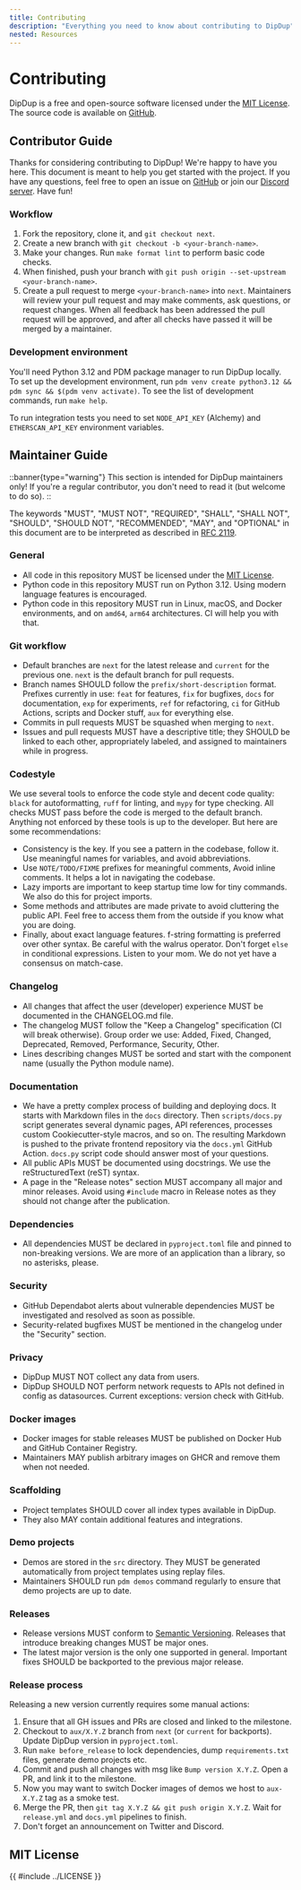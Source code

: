 ```yaml
---
title: Contributing
description: "Everything you need to know about contributing to DipDup"
nested: Resources
---
```


# Contributing

DipDup is a free and open-source software licensed under the [MIT License](#mit-license). The source code is available on [GitHub](https://github.com/dipdup-io/dipdup).

## Contributor Guide

Thanks for considering contributing to DipDup! We're happy to have you here. This document is meant to help you get started with the project. If you have any questions, feel free to open an issue on [GitHub](https://github.com/dipdup-io/dipdup/issues/new/choose) or join our [Discord server](https://discord.gg/aG8XKuwsQd). Have fun!

### Workflow

1. Fork the repository, clone it, and `git checkout next`.
2. Create a new branch with `git checkout -b <your-branch-name>`.
3. Make your changes. Run `make format lint` to perform basic code checks.
4. When finished, push your branch with `git push origin --set-upstream <your-branch-name>`.
5. Create a pull request to merge `<your-branch-name>` into `next`. Maintainers will review your pull request and may make comments, ask questions, or request changes. When all feedback has been addressed the pull request will be approved, and after all checks have passed it will be merged by a maintainer.

### Development environment

You'll need Python 3.12 and PDM package manager to run DipDup locally. To set up the development environment, run `pdm venv create python3.12 && pdm sync && $(pdm venv activate)`. To see the list of development commands, run `make help`.

To run integration tests you need to set `NODE_API_KEY` (Alchemy) and `ETHERSCAN_API_KEY` environment variables.

## Maintainer Guide

::banner{type="warning"}
This section is intended for DipDup maintainers only! If you're a regular contributor, you don't need to read it (but welcome to do so).
::

The keywords "MUST", "MUST NOT", "REQUIRED", "SHALL", "SHALL NOT", "SHOULD", "SHOULD NOT", "RECOMMENDED", "MAY", and "OPTIONAL" in this document are to be interpreted as described in [RFC 2119](https://www.ietf.org/rfc/rfc2119.txt).

### General

- All code in this repository MUST be licensed under the [MIT License](#mit-license).
- Python code in this repository MUST run on Python 3.12. Using modern language features is encouraged.
- Python code in this repository MUST run in Linux, macOS, and Docker environments, and on `amd64`, `arm64` architectures. CI will help you with that.

### Git workflow

- Default branches are `next` for the latest release and `current` for the previous one. `next` is the default branch for pull requests.
- Branch names SHOULD follow the `prefix/short-description` format. Prefixes currently in use: `feat` for features, `fix` for bugfixes, `docs` for documentation, `exp` for experiments, `ref` for refactoring, `ci` for GitHub Actions, scripts and Docker stuff, `aux` for everything else.
- Commits in pull requests MUST be squashed when merging to `next`.
- Issues and pull requests MUST have a descriptive title; they SHOULD be linked to each other, appropriately labeled, and assigned to maintainers while in progress.

### Codestyle

We use several tools to enforce the code style and decent code quality: `black` for autoformatting, `ruff` for linting, and `mypy` for type checking. All checks MUST pass before the code is merged to the default branch. Anything not enforced by these tools is up to the developer. But here are some recommendations:

- Consistency is the key. If you see a pattern in the codebase, follow it. Use meaningful names for variables, and avoid abbreviations.
- Use `NOTE/TODO/FIXME` prefixes for meaningful comments, Avoid inline comments. It helps a lot in navigating the codebase.
- Lazy imports are important to keep startup time low for tiny commands. We also do this for project imports.
- Some methods and attributes are made private to avoid cluttering the public API. Feel free to access them from the outside if you know what you are doing.
- Finally, about exact language features. f-string formatting is preferred over other syntax. Be careful with the walrus operator. Don't forget `else` in conditional expressions. Listen to your mom. We do not yet have a consensus on match-case.

### Changelog

- All changes that affect the user (developer) experience MUST be documented in the CHANGELOG.md file.
- The changelog MUST follow the "Keep a Changelog" specification (CI will break otherwise). Group order we use: Added, Fixed, Changed, Deprecated, Removed, Performance, Security, Other.
- Lines describing changes MUST be sorted and start with the component name (usually the Python module name).

### Documentation

- We have a pretty complex process of building and deploying docs. It starts with Markdown files in the `docs` directory. Then `scripts/docs.py` script generates several dynamic pages, API references, processes custom Cookiecutter-style macros, and so on. The resulting Markdown is pushed to the private frontend repository via the `docs.yml` GitHub Action. `docs.py` script code should answer most of your questions.
- All public APIs MUST be documented using docstrings. We use the reStructuredText (reST) syntax.
- A page in the "Release notes" section MUST accompany all major and minor releases. Avoid using `#include` macro in Release notes as they should not change after the publication.

### Dependencies

- All dependencies MUST be declared in `pyproject.toml` file and pinned to non-breaking versions. We are more of an application than a library, so no asterisks, please.

### Security

- GitHub Dependabot alerts about vulnerable dependencies MUST be investigated and resolved as soon as possible.
- Security-related bugfixes MUST be mentioned in the changelog under the "Security" section.

### Privacy

- DipDup MUST NOT collect any data from users.
- DipDup SHOULD NOT perform network requests to APIs not defined in config as datasources. Current exceptions: version check with GitHub.

### Docker images

- Docker images for stable releases MUST be published on Docker Hub and GitHub Container Registry.
- Maintainers MAY publish arbitrary images on GHCR and remove them when not needed.

### Scaffolding

- Project templates SHOULD cover all index types available in DipDup.
- They also MAY contain additional features and integrations.

### Demo projects

- Demos are stored in the `src` directory. They MUST be generated automatically from project templates using replay files.
- Maintainers SHOULD run `pdm demos` command regularly to ensure that demo projects are up to date.

### Releases

- Release versions MUST conform to [Semantic Versioning](https://semver.org/). Releases that introduce breaking changes MUST be major ones.
- The latest major version is the only one supported in general. Important fixes SHOULD be backported to the previous major release.

### Release process

Releasing a new version currently requires some manual actions:

1. Ensure that all GH issues and PRs are closed and linked to the milestone.
2. Checkout to `aux/X.Y.Z` branch from `next` (or `current` for backports). Update DipDup version in `pyproject.toml`.
3. Run `make before_release` to lock dependencies, dump `requirements.txt` files, generate demo projects etc.
4. Commit and push all changes with msg like `Bump version X.Y.Z`. Open a PR, and link it to the milestone.
5. Now you may want to switch Docker images of demos we host to `aux-X.Y.Z` tag as a smoke test.
6. Merge the PR, then `git tag X.Y.Z && git push origin X.Y.Z`. Wait for `release.yml` and `docs.yml` pipelines to finish.
7. Don't forget an announcement on Twitter and Discord.

## MIT License

<!-- markdownlint-disable first-line-h1 -->
{{ #include ../LICENSE }}
